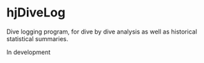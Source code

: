 # hjDiveLog
Dive logging program, for dive by dive analysis as well as historical statistical summaries.

In development
